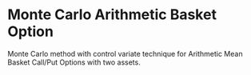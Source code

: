 # Monte Carlo Arithmetic Basket Option
Monte Carlo method with control variate technique for Arithmetic Mean Basket Call/Put Options with two assets.
